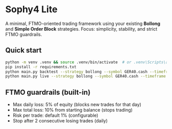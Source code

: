 # Sophy4 Lite

A minimal, FTMO-oriented trading framework using your existing **Bollong** and **Simple Order Block** strategies.
Focus: simplicity, stability, and strict FTMO guardrails.

## Quick start

```bash
python -m venv .venv && source .venv/bin/activate  # or .venv\Scripts\activate on Windows
pip install -r requirements.txt
python main.py backtest --strategy bollong --symbol GER40.cash --timeframe H1 --days 365
python main.py live --strategy bollong --symbol GER40.cash --timeframe H1
```

## FTMO guardrails (built-in)
- Max daily loss: 5% of equity (blocks new trades for that day)
- Max total loss: 10% from starting balance (stops trading)
- Risk per trade: default 1% (configurable)
- Stop after 2 consecutive losing trades (daily)
